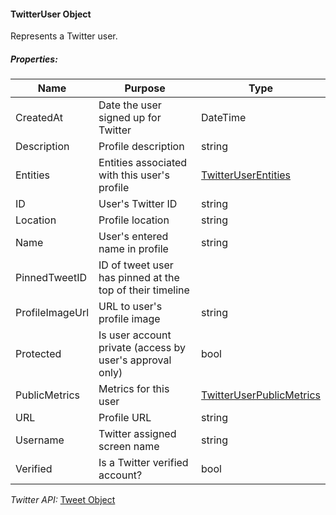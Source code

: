#### TwitterUser Object

Represents a Twitter user.

##### Properties:

| Name | Purpose | Type |
|------|---------|------|
| CreatedAt | Date the user signed up for Twitter | DateTime |
| Description | Profile description | string |
| Entities | Entities associated with this user's profile | [TwitterUserEntities]() |
| ID | User's Twitter ID | string |
| Location | Profile location | string |
| Name | User's entered name in profile | string |
| PinnedTweetID | ID of tweet user has pinned at the top of their timeline |
| ProfileImageUrl | URL to user's profile image | string |
| Protected | Is user account private (access by user's approval only) | bool |
| PublicMetrics | Metrics for this user | [TwitterUserPublicMetrics]() |
| URL | Profile URL | string |
| Username | Twitter assigned screen name | string |
| Verified | Is a Twitter verified account? | bool |

*Twitter API:* [Tweet Object](https://developer.twitter.com/en/docs/twitter-api/data-dictionary/object-model/tweet)